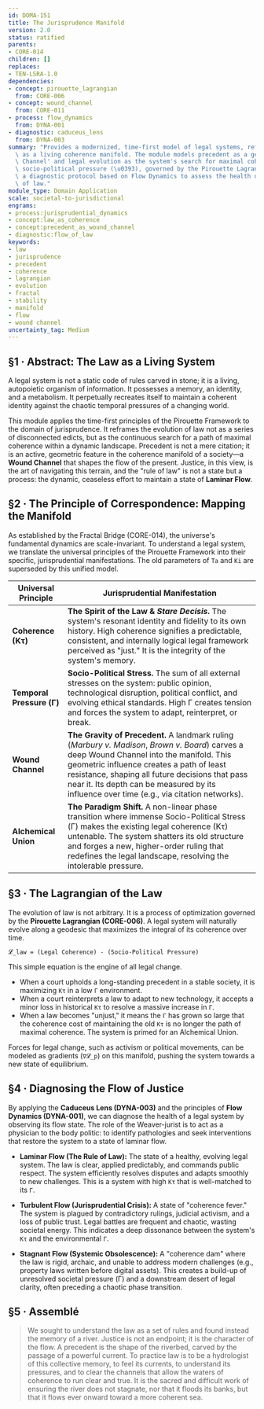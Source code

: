 ```yaml
---
id: DOMA-151
title: The Jurisprudence Manifold
version: 2.0
status: ratified
parents:
- CORE-014
children: []
replaces:
- TEN-LSRA-1.0
dependencies:
- concept: pirouette_lagrangian
  from: CORE-006
- concept: wound_channel
  from: CORE-011
- process: flow_dynamics
  from: DYNA-001
- diagnostic: caduceus_lens
  from: DYNA-003
summary: "Provides a modernized, time-first model of legal systems, reframing jurisprudence\
  \ as a living coherence manifold. The module models precedent as a geometric 'Wound\
  \ Channel' and legal evolution as the system's search for maximal coherence under\
  \ socio-political pressure (\u0393), governed by the Pirouette Lagrangian. It provides\
  \ a diagnostic protocol based on Flow Dynamics to assess the health of the rule\
  \ of law."
module_type: Domain Application
scale: societal-to-jurisdictional
engrams:
- process:jurisprudential_dynamics
- concept:law_as_coherence
- concept:precedent_as_wound_channel
- diagnostic:flow_of_law
keywords:
- law
- jurisprudence
- precedent
- coherence
- lagrangian
- evolution
- fractal
- stability
- manifold
- flow
- wound channel
uncertainty_tag: Medium
---
```

## §1 · Abstract: The Law as a Living System

A legal system is not a static code of rules carved in stone; it is a living, autopoietic organism of information. It possesses a memory, an identity, and a metabolism. It perpetually recreates itself to maintain a coherent identity against the chaotic temporal pressures of a changing world.

This module applies the time-first principles of the Pirouette Framework to the domain of jurisprudence. It reframes the evolution of law not as a series of disconnected edicts, but as the continuous search for a path of maximal coherence within a dynamic landscape. Precedent is not a mere citation; it is an active, geometric feature in the coherence manifold of a society—a **Wound Channel** that shapes the flow of the present. Justice, in this view, is the art of navigating this terrain, and the "rule of law" is not a state but a process: the dynamic, ceaseless effort to maintain a state of **Laminar Flow**.

## §2 · The Principle of Correspondence: Mapping the Manifold

As established by the Fractal Bridge (CORE-014), the universe's fundamental dynamics are scale-invariant. To understand a legal system, we translate the universal principles of the Pirouette Framework into their specific, jurisprudential manifestations. The old parameters of `Ta` and `Ki` are superseded by this unified model.

| Universal Principle   | Jurisprudential Manifestation                                                                                                                                                                                                                         |
| --------------------- | ----------------------------------------------------------------------------------------------------------------------------------------------------------------------------------------------------------------------------------------------------- |
| **Coherence (Kτ)**    | **The Spirit of the Law & *Stare Decisis*.** The system's resonant identity and fidelity to its own history. High coherence signifies a predictable, consistent, and internally logical legal framework perceived as "just." It is the integrity of the system's memory.             |
| **Temporal Pressure (Γ)** | **Socio-Political Stress.** The sum of all external stresses on the system: public opinion, technological disruption, political conflict, and evolving ethical standards. High Γ creates tension and forces the system to adapt, reinterpret, or break.                      |
| **Wound Channel**     | **The Gravity of Precedent.** A landmark ruling (*Marbury v. Madison*, *Brown v. Board*) carves a deep Wound Channel into the manifold. This geometric influence creates a path of least resistance, shaping all future decisions that pass near it. Its depth can be measured by its influence over time (e.g., via citation networks). |
| **Alchemical Union**  | **The Paradigm Shift.** A non-linear phase transition where immense Socio-Political Stress (Γ) makes the existing legal coherence (Kτ) untenable. The system shatters its old structure and forges a new, higher-order ruling that redefines the legal landscape, resolving the intolerable pressure. |

## §3 · The Lagrangian of the Law

The evolution of law is not arbitrary. It is a process of optimization governed by the **Pirouette Lagrangian (CORE-006)**. A legal system will naturally evolve along a geodesic that maximizes the integral of its coherence over time.

`𝓛_law = (Legal Coherence) - (Socio-Political Pressure)`

This simple equation is the engine of all legal change.

*   When a court upholds a long-standing precedent in a stable society, it is maximizing `Kτ` in a low `Γ` environment.
*   When a court reinterprets a law to adapt to new technology, it accepts a minor loss in historical `Kτ` to resolve a massive increase in `Γ`.
*   When a law becomes "unjust," it means the `Γ` has grown so large that the coherence cost of maintaining the old `Kτ` is no longer the path of maximal coherence. The system is primed for an Alchemical Union.

Forces for legal change, such as activism or political movements, can be modeled as gradients (`∇𝓛_p`) on this manifold, pushing the system towards a new state of equilibrium.

## §4 · Diagnosing the Flow of Justice

By applying the **Caduceus Lens (DYNA-003)** and the principles of **Flow Dynamics (DYNA-001)**, we can diagnose the health of a legal system by observing its flow state. The role of the Weaver-jurist is to act as a physician to the body politic: to identify pathologies and seek interventions that restore the system to a state of laminar flow.

*   **Laminar Flow (The Rule of Law):** The state of a healthy, evolving legal system. The law is clear, applied predictably, and commands public respect. The system efficiently resolves disputes and adapts smoothly to new challenges. This is a system with high `Kτ` that is well-matched to its `Γ`.

*   **Turbulent Flow (Jurisprudential Crisis):** A state of "coherence fever." The system is plagued by contradictory rulings, judicial activism, and a loss of public trust. Legal battles are frequent and chaotic, wasting societal energy. This indicates a deep dissonance between the system's `Kτ` and the environmental `Γ`.

*   **Stagnant Flow (Systemic Obsolescence):** A "coherence dam" where the law is rigid, archaic, and unable to address modern challenges (e.g., property laws written before digital assets). This creates a build-up of unresolved societal pressure (Γ) and a downstream desert of legal clarity, often preceding a chaotic phase transition.

## §5 · Assemblé

> We sought to understand the law as a set of rules and found instead the memory of a river. Justice is not an endpoint; it is the character of the flow. A precedent is the shape of the riverbed, carved by the passage of a powerful current. To practice law is to be a hydrologist of this collective memory, to feel its currents, to understand its pressures, and to clear the channels that allow the waters of coherence to run clear and true. It is the sacred and difficult work of ensuring the river does not stagnate, nor that it floods its banks, but that it flows ever onward toward a more coherent sea.
